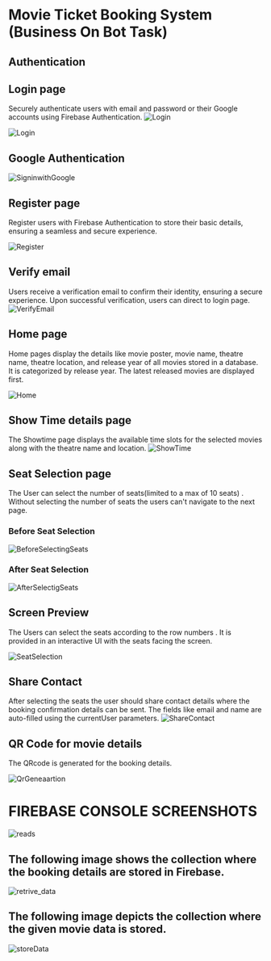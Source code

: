 # Movie Ticket Booking System (Business On Bot Task)

## Authentication
## Login page
Securely authenticate users with email and password or their Google accounts using Firebase Authentication.
![Login](https://github.com/IVANHERALD/Movie-Ticket-BOB-task/assets/72930008/35e94af5-f25f-48fa-97eb-29015484992c)

![Login](https://github.com/IVANHERALD/Movie-Ticket-BOB-task/assets/72930008/5bbe9d66-fdab-4c7b-accc-ff478e8e35d4)

## Google Authentication

![SigninwithGoogle](https://github.com/IVANHERALD/Movie-Ticket-BOB-task/assets/72930008/796380a1-a066-45f6-b62d-71a56fd735bf)

## Register page
Register users with Firebase Authentication to store their basic details, ensuring a seamless and secure experience.

![Register](https://github.com/IVANHERALD/Movie-Ticket-BOB-task/assets/72930008/73651b04-3546-4269-850b-92b680d4fa2a)

## Verify email
Users receive a verification email to confirm their identity, ensuring a secure experience.
Upon successful verification, users can direct to login page.
![VerifyEmail](https://github.com/IVANHERALD/Movie-Ticket-BOB-task/assets/72930008/aef20692-e668-4761-ae01-d510ff25e366)

## Home page
Home pages display the details like movie poster, movie name, theatre name, theatre location, and release year of all movies stored in a database. It is categorized by release year. The latest released movies are displayed first.


![Home](https://github.com/IVANHERALD/Movie-Ticket-BOB-task/assets/72930008/85fdd06b-2e7d-405b-87f9-e4a76013b1c7)


## Show Time details page
The Showtime page displays the available time slots for the selected movies along with the theatre name and location.
![ShowTime](https://github.com/IVANHERALD/Movie-Ticket-BOB-task/assets/72930008/ac488a62-d509-4125-81c7-c565013b29fb)


## Seat Selection page
The User can select the number of seats(limited to a max of 10 seats) . Without selecting the number of seats the users can't navigate to the next page.
### Before Seat Selection 
![BeforeSelectingSeats](https://github.com/IVANHERALD/Movie-Ticket-BOB-task/assets/72930008/e35201be-9fbf-42f3-98d0-73143353fea7)

### After Seat Selection 
![AfterSelectigSeats](https://github.com/IVANHERALD/Movie-Ticket-BOB-task/assets/72930008/35bbcb67-65e9-457a-912a-54beb870f8e9)

## Screen Preview
The Users can select the seats according to the row numbers . It is provided in an interactive UI
with the seats facing the screen.

![SeatSelection](https://github.com/IVANHERALD/Movie-Ticket-BOB-task/assets/72930008/efa4a820-e53a-431d-8975-e0cf439963f2)

## Share Contact
After selecting the seats the user should share contact details where the booking confirmation details can be sent. The fields like email and name are auto-filled using the currentUser parameters.
![ShareContact](https://github.com/IVANHERALD/Movie-Ticket-BOB-task/assets/72930008/2324c324-30d3-475a-9cd3-49fb32ff4b48)

## QR Code for movie details
The QRcode is generated for the booking details.

![QrGeneaartion](https://github.com/IVANHERALD/Movie-Ticket-BOB-task/assets/72930008/3c3470d6-67a8-4ff0-9014-43ecf28c47f5)

# FIREBASE CONSOLE SCREENSHOTS
![reads](https://github.com/IVANHERALD/Movie-Ticket-BOB-task/assets/72930008/919b54dc-3737-4b68-a7b1-28769fd27da4)
## The following image shows the collection where the booking details are stored in Firebase.
![retrive_data](https://github.com/IVANHERALD/Movie-Ticket-BOB-task/assets/72930008/4f0fb34a-4d2a-4fff-9072-126ecb085740)

## The following image depicts the collection where the given movie data is stored. 
![storeData](https://github.com/IVANHERALD/Movie-Ticket-BOB-task/assets/72930008/67865387-49bf-4fa2-b08b-554461ab813c)












